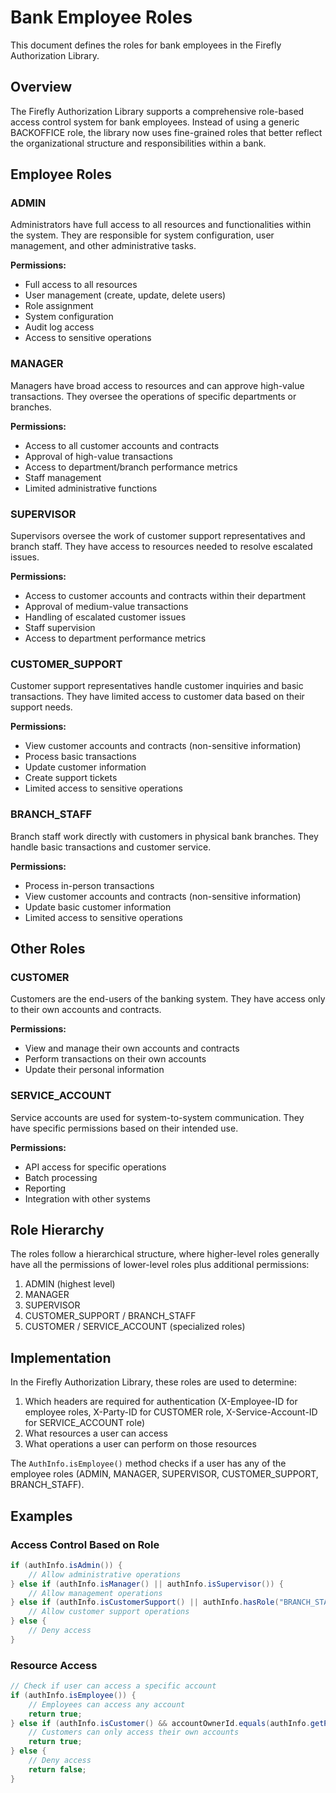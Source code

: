 # Bank Employee Roles

This document defines the roles for bank employees in the Firefly Authorization Library.

## Overview

The Firefly Authorization Library supports a comprehensive role-based access control system for bank employees. Instead of using a generic BACKOFFICE role, the library now uses fine-grained roles that better reflect the organizational structure and responsibilities within a bank.

## Employee Roles

### ADMIN

Administrators have full access to all resources and functionalities within the system. They are responsible for system configuration, user management, and other administrative tasks.

**Permissions:**
- Full access to all resources
- User management (create, update, delete users)
- Role assignment
- System configuration
- Audit log access
- Access to sensitive operations

### MANAGER

Managers have broad access to resources and can approve high-value transactions. They oversee the operations of specific departments or branches.

**Permissions:**
- Access to all customer accounts and contracts
- Approval of high-value transactions
- Access to department/branch performance metrics
- Staff management
- Limited administrative functions

### SUPERVISOR

Supervisors oversee the work of customer support representatives and branch staff. They have access to resources needed to resolve escalated issues.

**Permissions:**
- Access to customer accounts and contracts within their department
- Approval of medium-value transactions
- Handling of escalated customer issues
- Staff supervision
- Access to department performance metrics

### CUSTOMER_SUPPORT

Customer support representatives handle customer inquiries and basic transactions. They have limited access to customer data based on their support needs.

**Permissions:**
- View customer accounts and contracts (non-sensitive information)
- Process basic transactions
- Update customer information
- Create support tickets
- Limited access to sensitive operations

### BRANCH_STAFF

Branch staff work directly with customers in physical bank branches. They handle basic transactions and customer service.

**Permissions:**
- Process in-person transactions
- View customer accounts and contracts (non-sensitive information)
- Update basic customer information
- Limited access to sensitive operations

## Other Roles

### CUSTOMER

Customers are the end-users of the banking system. They have access only to their own accounts and contracts.

**Permissions:**
- View and manage their own accounts and contracts
- Perform transactions on their own accounts
- Update their personal information

### SERVICE_ACCOUNT

Service accounts are used for system-to-system communication. They have specific permissions based on their intended use.

**Permissions:**
- API access for specific operations
- Batch processing
- Reporting
- Integration with other systems

## Role Hierarchy

The roles follow a hierarchical structure, where higher-level roles generally have all the permissions of lower-level roles plus additional permissions:

1. ADMIN (highest level)
2. MANAGER
3. SUPERVISOR
4. CUSTOMER_SUPPORT / BRANCH_STAFF
5. CUSTOMER / SERVICE_ACCOUNT (specialized roles)

## Implementation

In the Firefly Authorization Library, these roles are used to determine:

1. Which headers are required for authentication (X-Employee-ID for employee roles, X-Party-ID for CUSTOMER role, X-Service-Account-ID for SERVICE_ACCOUNT role)
2. What resources a user can access
3. What operations a user can perform on those resources

The `AuthInfo.isEmployee()` method checks if a user has any of the employee roles (ADMIN, MANAGER, SUPERVISOR, CUSTOMER_SUPPORT, BRANCH_STAFF).

## Examples

### Access Control Based on Role

```java
if (authInfo.isAdmin()) {
    // Allow administrative operations
} else if (authInfo.isManager() || authInfo.isSupervisor()) {
    // Allow management operations
} else if (authInfo.isCustomerSupport() || authInfo.hasRole("BRANCH_STAFF")) {
    // Allow customer support operations
} else {
    // Deny access
}
```

### Resource Access

```java
// Check if user can access a specific account
if (authInfo.isEmployee()) {
    // Employees can access any account
    return true;
} else if (authInfo.isCustomer() && accountOwnerId.equals(authInfo.getPartyId())) {
    // Customers can only access their own accounts
    return true;
} else {
    // Deny access
    return false;
}
```